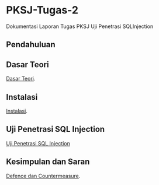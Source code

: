 # PKSJ-Tugas-2
Dokumentasi Laporan Tugas PKSJ Uji Penetrasi SQLInjection

## Pendahuluan

## Dasar Teori

 [Dasar Teori](lalalla).

## Instalasi
 [Instalasi](lalal).

## Uji Penetrasi SQL Injection
 [Uji Penetrasi SQL Injection](lalal)

## Kesimpulan dan Saran

 [Defence dan Countermeasure](lalala).
